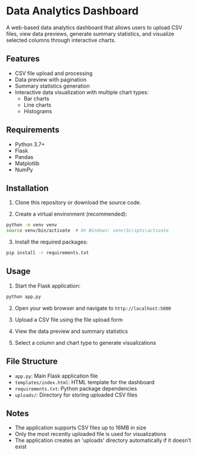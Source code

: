 # Data Analytics Dashboard

A web-based data analytics dashboard that allows users to upload CSV files, view data previews, generate summary statistics, and visualize selected columns through interactive charts.

## Features

- CSV file upload and processing
- Data preview with pagination
- Summary statistics generation
- Interactive data visualization with multiple chart types:
  - Bar charts
  - Line charts
  - Histograms

## Requirements

- Python 3.7+
- Flask
- Pandas
- Matplotlib
- NumPy

## Installation

1. Clone this repository or download the source code.

2. Create a virtual environment (recommended):
```bash
python -m venv venv
source venv/bin/activate  # On Windows: venv\Scripts\activate
```

3. Install the required packages:
```bash
pip install -r requirements.txt
```

## Usage

1. Start the Flask application:
```bash
python app.py
```

2. Open your web browser and navigate to `http://localhost:5000`

3. Upload a CSV file using the file upload form

4. View the data preview and summary statistics

5. Select a column and chart type to generate visualizations

## File Structure

- `app.py`: Main Flask application file
- `templates/index.html`: HTML template for the dashboard
- `requirements.txt`: Python package dependencies
- `uploads/`: Directory for storing uploaded CSV files

## Notes

- The application supports CSV files up to 16MB in size
- Only the most recently uploaded file is used for visualizations
- The application creates an 'uploads' directory automatically if it doesn't exist 